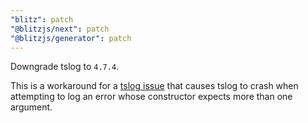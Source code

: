 ```yaml
---
"blitz": patch
"@blitzjs/next": patch
"@blitzjs/generator": patch
---
```


Downgrade tslog to `4.7.4`.

This is a workaround for a [tslog issue](https://github.com/fullstack-build/tslog/issues/227) that causes tslog to crash when attempting to log an error whose constructor expects more than one argument.
